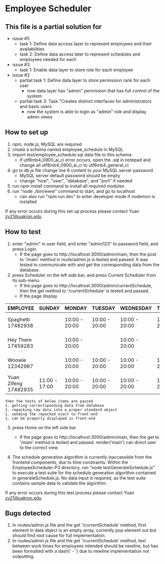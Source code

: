 # Employee Scheduler

## This file is a partial solution for 
* issue #5 
	* task 1: Define data access layer to represent employees and their availabilities
	* task 2: Define data access later to represent schedules and employees needed for each
* issue #3 
	* task 1: Enable data layer to store role for each employee
* issue #2 
	* partial task 1: Define data layer to store permission rank for each user
		* now data layer has "admin" permission that has full control of the system
	* partial task 3: Task "Creates distinct interfaces for administrators and basic users
		* now the system is able to login as "admin" role and display admin views


## How to set up

1. npm, node.js, MySQL are required
1. create a schema named employee_schedule in MySQL
1. import test/employee_schedule.sql data file to this schema
    * if utf8mb4_0900_ai_ci error occurs, open the .sql in notepad and change all utf8mb4_0900_ai_ci to utf8mb4_general_ci
1. go to db.js file change line 6 content to your MySQL server password
    * MySQL server default password should be empty
    * change "host", "user", "database", and "port" if needed
1. run npm install command to install all required modules
1. run "node ./bin/www" command to start, and go to localhost
    * can also run "npm run dev" to enter developer mode if nodemon is installed

If any error occurs during this set up process please contact Yuan zy21@uakron.edu

## How to test

1. enter "admin" in user field, and enter "admin123" to password field, and press Login.
    * If the page goes to http://localhost:3000/admin/main, then the post to '/main' method in route/admin.js is tested and passed. It was tested to communicate with and get the corresponding data from the database.
2. press Scheduler on the left side bar, and press Current Scheduler from its sub-menu.
    * If the page goes to http://localhost:3000/admin/currentSchedule, then the get method to '/currentSchedule' is tested and passed.
    * If the page display
    
| EMPLOYEE  | SUNDAY | MONDAY | TUESDAY | WEDNESDAY | THURSDAY | Friday | SATURDAY |
| --------- |--------|--------|---------|-----------|----------|--------|----------|
| Spaghetti 17482938 |      | 10:00 - 20:00 | 10:00 - 20:00 | 10:00 - 20:00 | 10:00 - 20:00 | 10:00 - 20:00| 11:00 - 17:00|
| Hey There 17459283  |      | 10:00 - 20:00|  | 10:00 - 20:00|  | 10:00 - 20:00|  |
| Woowie 12342987 |     | 10:00 - 20:00| 10:00 - 20:00| 10:00 - 20:00| 10:00 - 20:00| 10:00 - 20:00|  |
| Yuan Zifeng 17482935 | 11:00 - 17:00| 10:00 - 20:00| 10:00 - 20:00| 10:00 - 20:00| 10:00 - 20:00| 10:00 - 20:00| 11:00 - 17:00|

	then the tests of below items are passed
 	1. getting correctsponding data from database
 	1. repacking raw data into a proper standard object
 	1. sending the repacked oject to front-end
 	1. can be properly displayed in front-end

3. press Home on the left side bar
   * If the page goes to http://localhost:3000/admin/main, then the get to '/main' method is tested and passed. render('main') can direct user to the correct view.
 
4. The schedule generation algorithm is currently inaccessible from the frontend components, due to time constraints. Within the EmployeeScheduler-P3 directory, run "node testGenerateSchedule.js" to execute a test suite for the schedule generation algorithm contained in generateSchedule.js. No data input is required, as the test suite contains sample data to validate the algorithm.

If any error occurs during this test process please contact Yuan zy21@uakron.edu

## Bugs detected
1. In routes/admin.js file and the get '/currentSchedule' method, first element in data object is an empty array, currently pop element out but should find root cause for full implementation.
2. In routes/admin.js file and the get '/currentSchedule' method, text between work times for employees intended should be newline, but has been formatted with a dash(' - ') due to newline implementation not outputting.
